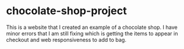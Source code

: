 # chocolate-shop-project
This is a website that I created an example of a chocolate shop. I have minor errors that I am still fixing which is getting the items to appear in checkout and web responsiveness to add to bag. 
